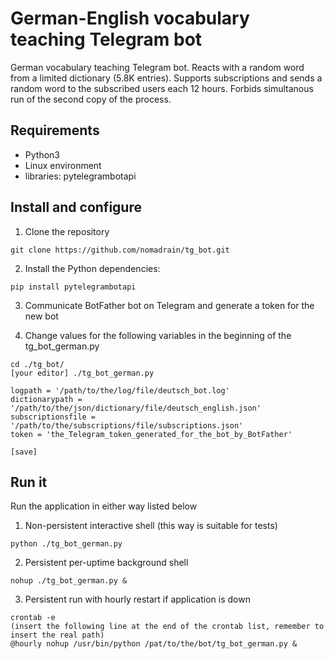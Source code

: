 # German-English vocabulary teaching Telegram bot
German vocabulary teaching Telegram bot. Reacts with a random word from a limited dictionary (5.8K entries). Supports subscriptions and sends a random word to the subscribed users each 12 hours. Forbids simultanous run of the second copy of the process.

## Requirements
- Python3
- Linux environment
- libraries: pytelegrambotapi

## Install and configure

1. Clone the repository

```
git clone https://github.com/nomadrain/tg_bot.git
```

2. Install the Python dependencies:
```
pip install pytelegrambotapi
```

3. Communicate BotFather bot on Telegram and generate a token for the new bot

4. Change values for the following variables in the beginning of the tg_bot_german.py
```
cd ./tg_bot/
[your editor] ./tg_bot_german.py

logpath = '/path/to/the/log/file/deutsch_bot.log'
dictionarypath = '/path/to/the/json/dictionary/file/deutsch_english.json'
subscriptionsfile = '/path/to/the/subscriptions/file/subscriptions.json'
token = 'the_Telegram_token_generated_for_the_bot_by_BotFather' 

[save]

```

## Run it

Run the application in either way listed below

1. Non-persistent interactive shell (this way is suitable for tests)
```
python ./tg_bot_german.py
```

2. Persistent per-uptime background shell
```
nohup ./tg_bot_german.py &
```

3. Persistent run with hourly restart if application is down
```
crontab -e
(insert the following line at the end of the crontab list, remember to insert the real path)
@hourly nohup /usr/bin/python /pat/to/the/bot/tg_bot_german.py &
```
